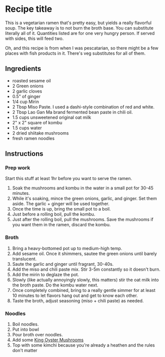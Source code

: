 # Recipe title

This is a vegetarian ramen that's pretty easy, but yields a really flavorful soup. The key takeaway is to not burn the broth base. You can substitute literally all of it. Quantities listed are for one very hungry person. If served with sides, this will feed two.

Oh, and this recipe is from when I was pescatarian, so there might be a few places with fish products in it. There's veg substitutes for all of them.

## Ingredients

- roasted sesame oil
- 2 Green onions
- 2 garlic cloves
- 0.5" of ginger
- 1/4 cup Mirin
- 2 Tbsp Miso Paste. I used a dashi-style combination of red and white.
- 2 Tbsp Lao Gan Ma brand fermented bean paste in chili oil.
- 1.5 cups unsweetened original oat milk
- 2" x 2" square of kombu
- 1.5 cups water
- 2 dried shiitake mushrooms
- fresh ramen noodles

## Instructions

### Prep work

Start this stuff at least 1hr before you want to serve the ramen.

1. Soak the mushrooms and kombu in the water in a small pot for 30-45 minutes.
2. While it's soaking, mince the green onions, garlic, and ginger. Set them aside. The garlic + ginger will be used together.
3. Once the time is up, bring the small pot to a boil.
4. Just before a rolling boil, pull the kombu.
5. Just after the rolling boil, pull the mushrooms. Save the mushrooms if you want them in the ramen, discard the kombu.

### Broth

1. Bring a heavy-bottomed pot up to medium-high temp.
2. Add sesame oil. Once it shimmers, sautee the green onions until barely translucent.
3. Saute the garlic and ginger until fragrant, 30-40s.
4. Add the miso and chili paste mix. Stir 3-5m constantly so it doesn't burn.
5. Add the mirin to deglaze the pot.
6. Slowly (like actually annoyingly slowly, this matters) stir the oat milk into the broth paste. Do the kombu water next.
7. Once completely combined, bring to a really gentle simmer for at least 10 minutes to let flavors hang out and get to know each other.
8. Taste the broth, adjust seasoning (miso + chili paste) as needed.

### Noodles

1. Boil noodles.
2. Put into bowl
3. Pour broth over noodles.
4. Add some [King Oyster Mushrooms](koreanOysterMushrooms.md)
5. Top with some kimchi because you're already a heathen and the rules don't matter
